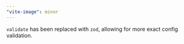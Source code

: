 ```yaml
---
"vite-image": minor
---
```


`validate` has been replaced with `zod`, allowing for more exact config validation.
